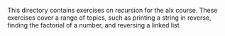 This directory contains exercises on recursion for the alx course. These exercises cover a range of topics, such as printing a string in reverse, finding the factorial of a number, and reversing a linked list
